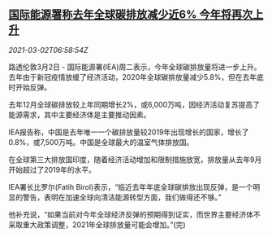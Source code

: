 <!--1614669796000-->
[国际能源署称去年全球碳排放减少近6% 今年将再次上升](https://cn.reuters.com/article/iea-emissions-carbon-0302-idCNKCS2AU0J3)
------

<div><i>2021-03-02T06:58:54Z</i></div><p>路透伦敦3月2日 - 国际能源署(IEA)周二表示，今年全球碳排放量将进一步上升。去年由于新冠疫情放缓了经济活动，2020年全球碳排放量减少5.8%，但在去年底时开始反弹。</p><p>去年12月全球碳排放较上年同期增长2%，或6,000万吨，因经济活动复苏提高了能源需求，其中主要经济体是主要推动因素。</p><p>IEA报告称，中国是去年唯一一个碳排放量较2019年出现增长的国家，增长了0.8%，或7,500万吨。中国是全球最大的温室气体排放国。</p><p>在全球第三大排放国印度，随着经济活动增加和限制措施放宽，排放量从去年9月开始超过了2019年的水平。</p><p>IEA署长比罗尔(Fatih Birol)表示，“临近去年年底全球碳排放出现反弹，是一个明显的警告，表明在加速全球向清洁能源转型方面，我们做得还不够。”</p><p>他补充说，“如果当前对今年全球经济反弹的预期得到证实，而世界主要经济体不采取重大政策调整，2021年全球排放量可能会增加。”(完)</p>
